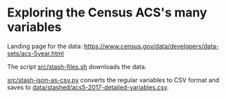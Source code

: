 # Exploring the Census ACS's many variables



Landing page for the data:
https://www.census.gov/data/developers/data-sets/acs-5year.html

The script [src/stash-files.sh](src/stash-files.sh) downloads the data.

[src/stash-json-as-csv.py](src/stash-json-as-csv.py) converts the regular variables to CSV format and saves to [data/stashed/acs5-2017-detailed-variables.csv](data/stashed/acs5-2017-detailed-variables.csv).


